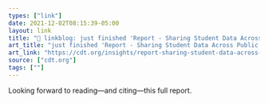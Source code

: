 ```yaml
---
types: ["link"]
date: 2021-12-02T08:15:39-05:00
layout: link
title: "🔗 linkblog: just finished 'Report - Sharing Student Data Across Public Sectors: Importance of Community Engagement to Support Responsible and Equitable Use - Center for Democracy and Technology'"
art_title: "just finished 'Report - Sharing Student Data Across Public Sectors: Importance of Community Engagement to Support Responsible and Equitable Use - Center for Democracy and Technology"
art_link: "https://cdt.org/insights/report-sharing-student-data-across-public-sectors-importance-of-community-engagement-to-support-responsible-and-equitable-use/?utm_source=rss"
source: ["cdt.org"]
tags: [""]
---
```

Looking forward to reading—and citing—this full report.
